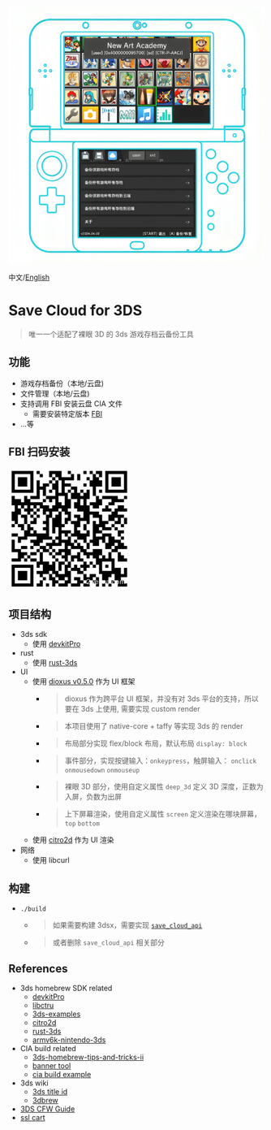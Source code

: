 <p align="center">
  <img src="./assets/cover.png" />
</p>

中文/[English](./README-EN.md)

# Save Cloud for 3DS

> 唯一一个适配了裸眼 3D 的 3ds 游戏存档云备份工具

## 功能

- 游戏存档备份（本地/云盘)
- 文件管理（本地/云盘)
- 支持调用 FBI 安装云盘 CIA 文件
  - 需要安装特定版本 [FBI](https://github.com/save-cloud/FBI/tree/boot-args)
- ...等

## FBI 扫码安装

![qrcode](./assets/qrcode.png)

## 项目结构

- 3ds sdk
  - 使用 [devkitPro](https://github.com/devkitPro)
- rust
  - 使用 [rust-3ds](https://github.com/rust3ds)
- UI
  - 使用 [dioxus v0.5.0](https://github.com/DioxusLabs/dioxus) 作为 UI 框架
    - > dioxus 作为跨平台 UI 框架，并没有对 3ds 平台的支持，所以要在 3ds 上使用, 需要实现 custom render
    - > 本项目使用了 native-core + taffy 等实现 3ds 的 render
    - > 布局部分实现 flex/block 布局，默认布局 `display: block`
    - > 事件部分，实现按键输入：`onkeypress`，触屏输入： `onclick` `onmousedown` `onmouseup`
    - > 裸眼 3D 部分，使用自定义属性 `deep_3d` 定义 3D 深度，正数为入屏，负数为出屏
    - > 上下屏幕渲染，使用自定义属性 `screen` 定义渲染在哪块屏幕，`top` `bottom`
  - 使用 [citro2d](https://github.com/devkitPro/citro2d) 作为 UI 渲染
- 网络
  - 使用 libcurl

## 构建

- `./build`
  - > 如果需要构建 3dsx，需要实现 [ `save_cloud_api`](./src/api.rs)
  - > 或者删除 `save_cloud_api` 相关部分

## References

- 3ds homebrew SDK related
  - [devkitPro](https://github.com/devkitPro)
  - [libctru](https://github.com/devkitPro/libctru)
  - [3ds-examples](https://github.com/devkitPro/3ds-examples)
  - [citro2d](https://github.com/devkitPro/citro2d)
  - [rust-3ds](https://github.com/rust3ds)
  - [armv6k-nintendo-3ds](https://doc.rust-lang.org/rustc/platform-support/armv6k-nintendo-3ds.html)
- CIA build related
  - [3ds-homebrew-tips-and-tricks-ii](https://zalods.blogspot.com/2015/07/3ds-homebrew-tips-and-tricks-ii.html)
  - [banner tool](https://gbatemp.net/threads/bannertool-example.619783/)
  - [cia build example](https://github.com/skyfloogle/red-viper)
- 3ds wiki
  - [3ds title id](https://www.3dbrew.org/wiki/Titles)
  - [3dbrew](https://www.3dbrew.org/wiki/Main_Page)
- [3DS CFW Guide](https://3ds.hacks.guide/)
- [ssl cart](https://curl.se/docs/caextract.html)
